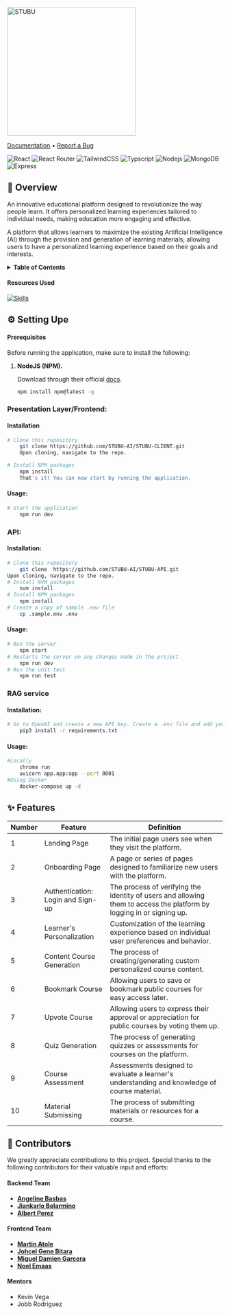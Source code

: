 <img src="https://i.imgur.com/ILwAUY8.png" alt="STUBU" width="300" />

[Documentation]() • [Report a Bug](https://github.com/STUBU-AI/STUBU-CLIENT/issues)

![React](https://img.shields.io/badge/React-20232A?style=for-the-badge&logo=react&logoColor=61DAFB)
![React Router](https://img.shields.io/badge/React_Router-CA4245?style=for-the-badge&logo=react-router&logoColor=white)
![TailwindCSS](https://img.shields.io/badge/Tailwind_CSS-38B2AC?style=for-the-badge&logo=tailwind-css&logoColor=white)
![Typscript](https://img.shields.io/badge/TypeScript-007ACC?style=for-the-badge&logo=typescript&logoColor=white)
![Nodejs](https://img.shields.io/badge/Node.js-43853D?style=for-the-badge&logo=node.js&logoColor=white)
![MongoDB](https://img.shields.io/badge/MongoDB-4EA94B?style=for-the-badge&logo=mongodb&logoColor=white)
![Express](https://img.shields.io/badge/Express.js-404D59?style=for-the-badge)

## 📜 **Overview**
An innovative educational platform designed to revolutionize the way people learn. It offers personalized learning experiences tailored to individual needs, making education more engaging and effective.

A platform that allows learners to maximize the existing Artificial Intelligence (AI) through the provision and generation of learning materials; allowing users to have a personalized learning experience based on their goals and interests.

<details>
<summary><b>Table of Contents</b></summary>

1. [About the Project](#overview)

   - [Resources Used](#resources-used)

2. [Getting Started](#-getting-started)

   - [Prerequisites](#-prerequisites)
   - [Installation](#-installation-and-Usage)

3. [Features](#-features)

4. [Contributors](#-contributors)
</details>

####  **Resources Used**

[![Skills](https://skillicons.dev/icons?i=git,github,figma,vite,vscode)](https://skillicons.dev)


## ⚙ **Setting Upe**

#### Prerequisites

Before running the application, make sure to install the following:

1. **NodeJS (NPM).**

   Download through their official [docs](https://nodejs.org/en/download).

   ```bash
   npm install npm@latest -g
   ```
### Presentation Layer/Frontend:
#### Installation
```bash
# Clone this repository
	git clone https://github.com/STUBU-AI/STUBU-CLIENT.git
	Upon cloning, navigate to the repo.

# Install NPM packages
	npm install
	That's it! You can now start by running the application.
 ```
#### Usage:
```bash
# Start the application
	npm run dev
 ```
### API:
#### Installation:
```bash
# Clone this repository
	git clone  https://github.com/STUBU-AI/STUBU-API.git
Upon cloning, navigate to the repo.
# Install NVM packages
	nvm install
# Install NPM packages
	npm install
# Create a copy of sample .env file
	cp .sample.env .env
 ```
#### Usage:
```bash
# Run the server
	npm start
# Restarts the server on any changes made in the project 
	npm run dev
# Run the unit test
	npm run test
```
### RAG service
#### Installation:
```bash
# Go to OpenAI and create a new API key. Create a .env file and add your OPENAI_API_KEY.
	pip3 install -r requirements.txt
```
#### Usage:
```bash
#Locally
	chroma run
	uvicorn app.app:app --port 8001
#Using Docker
	docker-compose up -d
```

## ✨ **Features**

| Number | Feature                      | Definition                                                             |
|--------|------------------------------|------------------------------------------------------------------------|
| 1      | Landing Page                 | The initial page users see when they visit the platform.               |
| 2      | Onboarding Page              | A page or series of pages designed to familiarize new users with the platform. |
| 3      | Authentication: Login and Sign-up | The process of verifying the identity of users and allowing them to access the platform by logging in or signing up. |
| 4      | Learner's Personalization    | Customization of the learning experience based on individual user preferences and behavior. |
| 5      | Content Course Generation    | The process of creating/generating custom personalized course content.  |
| 6      | Bookmark Course              | Allowing users to save or bookmark public courses for easy access later. |
| 7      | Upvote Course                | Allowing users to express their approval or appreciation for public courses by voting them up. |
| 8      | Quiz Generation              | The process of generating quizzes or assessments for courses on the platform. |
| 9      | Course Assessment            | Assessments designed to evaluate a learner's understanding and knowledge of course material. |
| 10     | Material Submissing          | The process of submitting materials or resources for a course.          |


## 💪 **Contributors**

We greatly appreciate contributions to this project. Special thanks to the following contributors for their valuable input and efforts:

#### **Backend Team**
- [**Angeline Basbas**](https://github.com/StrayMarimo)
- [**Jiankarlo Belarmino**](https://github.com/CSjianbel)
- [**Albert Perez**](https://github.com/bibookss)

#### **Frontend Team**
- [**Martin Atole**](https://github.com/CS-Martin)
- [**Johcel Gene Bitara**](https://github.com/genebit)
- [**Miguel Damien Garcera**](https://github.com/MD-Garcera)
- [**Noel Emaas**](https://github.com/NoelEmaas)

#### **Mentors**
- Kevin Vega
- Jobb Rodriguez
